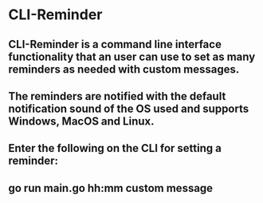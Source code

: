 # CLI-Reminder


## CLI-Reminder is a command line interface functionality that an user can use to set as many reminders as needed with custom messages.
## The reminders are notified with the default notification sound of the OS used and supports Windows, MacOS and Linux.

## Enter the following on the CLI for setting a reminder:
 ## go run main.go hh:mm custom message
